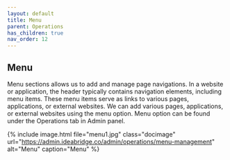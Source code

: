 ```yaml
---
layout: default
title: Menu
parent: Operations
has_children: true
nav_order: 12
---
```


## Menu

Menu sections allows us to add and manage page navigations.  In a website or application, the header typically contains navigation elements, including menu items. These menu items serve as links to various pages, applications, or external websites. We can add various pages, applications, or external websites using the menu option. Menu option can be found under the Operations tab in Admin panel. 

{% include image.html file="menu1.jpg" class="docimage" url="https://admin.ideabridge.co/admin/operations/menu-management" alt="Menu" caption="Menu" %}